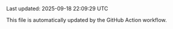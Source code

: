 Last updated: 2025-09-18 22:09:29 UTC

This file is automatically updated by the GitHub Action workflow.
